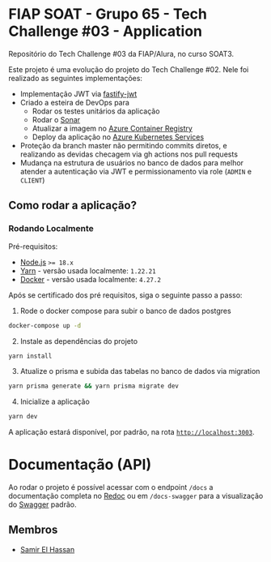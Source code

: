 # FIAP SOAT - Grupo 65 - Tech Challenge #03 - Application

Repositório do Tech Challenge #03 da FIAP/Alura, no curso SOAT3. 

Este projeto é uma evolução do projeto do Tech Challenge #02. Nele foi realizado as seguintes implementações: 

- Implementação JWT via [fastify-jwt](https://www.npmjs.com/package/@fastify/jwt)
- Criado a esteira de DevOps para 
  - Rodar os testes unitários da aplicação
  - Rodar o [Sonar](https://sonarcloud.io/)
  - Atualizar a imagem no [Azure Container Registry](https://azure.microsoft.com/en-us/products/container-registry)
  - Deploy da aplicação no [Azure Kubernetes Services](https://azure.microsoft.com/pt-br/products/kubernetes-service)
- Proteção da branch master não permitindo commits diretos, e realizando as devidas checagem via gh actions nos pull requests
- Mudança na estrutura de usuários no banco de dados para melhor atender a autenticação via JWT e permissionamento via role (`ADMIN` e `CLIENT`)


## Como rodar a aplicação?

### Rodando Localmente

Pré-requisitos:

- [Node.js](https://nodejs.org/en) `>= 18.x`
- [Yarn](https://yarnpkg.com/) - versão usada localmente: `1.22.21`
- [Docker](https://www.docker.com/) - versão usada localmente: `4.27.2`

Após se certificado dos pré requisitos, siga o seguinte passo a passo:

1. Rode o docker compose para subir o banco de dados postgres
```bash
docker-compose up -d
```

2. Instale as dependências do projeto
```bash
yarn install
```

3. Atualize o prisma e subida das tabelas no banco de dados via migration
```bash
yarn prisma generate && yarn prisma migrate dev
```

4. Inicialize a aplicação
```bash
yarn dev
```

A aplicação estará disponível, por padrão, na rota [`http://localhost:3003`](http://localhost:3003).

# Documentação (API)

Ao rodar o projeto é possível acessar com o endpoint `/docs` a documentação completa no [Redoc](https://github.com/Redocly/redoc) ou em `/docs-swagger` para a visualização do [Swagger](swagger.io) padrão.

## Membros
- [Samir El Hassan](github.com/samirelhassann)
